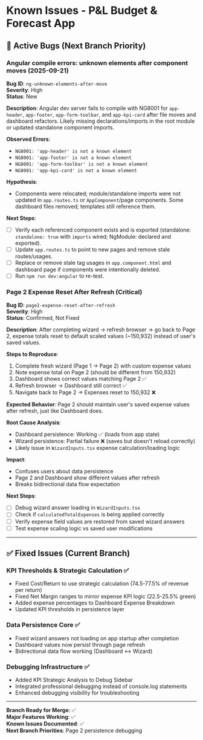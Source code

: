 # Known Issues - P&L Budget & Forecast App

## 🚨 Active Bugs (Next Branch Priority)

### Angular compile errors: unknown elements after component moves (2025-09-21)

**Bug ID**: `ng-unknown-elements-after-move`  
**Severity**: High  
**Status**: New

**Description**:
Angular dev server fails to compile with NG8001 for `app-header`, `app-footer`, `app-form-toolbar`, and `app-kpi-card` after file moves and dashboard refactors. Likely missing declarations/imports in the root module or updated standalone component imports.

**Observed Errors**:

- `NG8001: 'app-header' is not a known element`
- `NG8001: 'app-footer' is not a known element`
- `NG8001: 'app-form-toolbar' is not a known element`
- `NG8001: 'app-kpi-card' is not a known element`

**Hypothesis**:

- Components were relocated; module/standalone imports were not updated in `app.routes.ts` or `AppComponent`/page components. Some dashboard files removed; templates still reference them.

**Next Steps**:

- [ ] Verify each referenced component exists and is exported (standalone: `standalone: true` with `imports` wired; NgModule: declared and exported).
- [ ] Update `app.routes.ts` to point to new pages and remove stale routes/usages.
- [ ] Replace or remove stale tag usages in `app.component.html` and dashboard page if components were intentionally deleted.
- [ ] Run `npm run dev:angular` to re-test.

### Page 2 Expense Reset After Refresh (Critical)

**Bug ID**: `page2-expense-reset-after-refresh`  
**Severity**: High  
**Status**: Confirmed, Not Fixed

**Description**:
After completing wizard → refresh browser → go back to Page 2, expense totals reset to default scaled values (~150,932) instead of user's saved values.

**Steps to Reproduce**:

1. Complete fresh wizard (Page 1 → Page 2) with custom expense values
2. Note expense total on Page 2 (should be different from 150,932)
3. Dashboard shows correct values matching Page 2 ✅
4. Refresh browser → Dashboard still correct ✅
5. Navigate back to Page 2 → Expenses reset to 150,932 ❌

**Expected Behavior**:
Page 2 should maintain user's saved expense values after refresh, just like Dashboard does.

**Root Cause Analysis**:

- Dashboard persistence: Working ✅ (loads from app state)
- Wizard persistence: Partial failure ❌ (saves but doesn't reload correctly)
- Likely issue in `WizardInputs.tsx` expense calculation/loading logic

**Impact**:

- Confuses users about data persistence
- Page 2 and Dashboard show different values after refresh
- Breaks bidirectional data flow expectation

**Next Steps**:

- [ ] Debug wizard answer loading in `WizardInputs.tsx`
- [ ] Check if `calculatedTotalExpenses` is being applied correctly
- [ ] Verify expense field values are restored from saved wizard answers
- [ ] Test expense scaling logic vs saved user modifications

---

## ✅ Fixed Issues (Current Branch)

### KPI Thresholds & Strategic Calculation ✅

- Fixed Cost/Return to use strategic calculation (74.5-77.5% of revenue per return)
- Fixed Net Margin ranges to mirror expense KPI logic (22.5-25.5% green)
- Added expense percentages to Dashboard Expense Breakdown
- Updated KPI thresholds in persistence layer

### Data Persistence Core ✅

- Fixed wizard answers not loading on app startup after completion
- Dashboard values now persist through page refresh
- Bidirectional data flow working (Dashboard ↔ Wizard)

### Debugging Infrastructure ✅

- Added KPI Strategic Analysis to Debug Sidebar
- Integrated professional debugging instead of console.log statements
- Enhanced debugging visibility for troubleshooting

---

**Branch Ready for Merge**: ✅  
**Major Features Working**: ✅  
**Known Issues Documented**: ✅  
**Next Branch Priorities**: Page 2 persistence debugging
